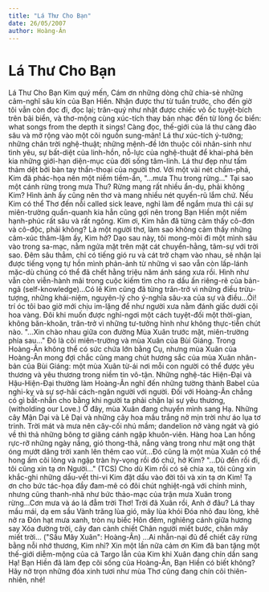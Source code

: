 ```yaml
---
title: "Lá Thư Cho Bạn"
date: 26/05/2007
author: Hoàng-Ân
---
```


# Lá Thư Cho Bạn

Lá Thư Cho Bạn
     Kim quý mến,
     Cám ơn những dòng chữ chia-sẻ những cảm-nghĩ sâu kín của Bạn Hiền.  Nhận được thư từ tuần trước, cho đến giờ tôi vẫn còn đọc đi, đọc lại; trân-quý như nhặt được chiếc vỏ ốc tuyệt-bích trên bãi biển, và thơ-mộng cùng xúc-tích thay bản nhạc đến từ lòng ốc biển: what songs from the depth it sings!  Càng đọc, thế-giới của lá thư càng đào sâu và mở rộng vào một cõi nguồn sung-mãn!  Lá thư xúc-tích ý-tưởng; những chân trời nghệ-thuật; những mệnh-đề lớn thuộc cõi nhân-sinh như tình yêu, sự bất-diệt của linh-hồn, nỗ-lực của nghệ-thuật để khai-phá bên kia những giới-hạn diện-mục của đời sống tâm-linh.  Lá thư đẹp như tấm thảm dệt bởi bàn tay thần-thoại của người thơ.  Với một vài nét chấm-phá, Kim đã phác-họa nên một niềm tiềm-ẩn, "...mưa Thu trong rừng..."  Tại sao một cánh rừng trong mưa Thu?  Rừng mang rất nhiều ẩn-dụ, phải không Kim?  Hình ảnh ấy cũng nên thơ và mang nhiều nét quyến-rũ lắm chứ.  Nếu Kim có thể Thơ đến nỗi called sick leave, nghỉ làm để ngắm mưa thì cái sự miên-trường quẩn-quanh kia hẳn cũng gợi nên trong Bạn Hiền một niềm hạnh-phúc rất sâu và rất ngông.
     Kim ơi, Kim hẳn đã từng cảm thấy cô-đơn và cô-độc, phải không?  Là một người thơ, làm sao không cảm thấy những cảm-xúc thâm-lậm ấy, Kim hở?  Dạo sau này, tôi mong-mỏi đi một mình sâu vào trong sa-mạc, nằm ngửa mặt trên mặt cát chuyển-hằng, tâm-sự với trời sao.  Đêm sâu thẳm, chỉ có tiếng gió ru và cát trở chạm vào nhau, sẽ nhận lại được tiếng vọng tự hồn mình phản-ảnh từ những vì sao vẫn còn lấp-lánh mặc-dù chúng có thể đã chết hằng triệu năm ánh sáng xưa rồi.  Hình như vẫn còn viễn-hành mãi trong cuộc kiếm tìm cho ra dấu ấn riêng-rẽ của bản-ngã (self-knowledge)...Có lẽ Kim cũng đã từng trăn-trở vì những điều trừu-tượng, những khái-niệm, nguyên-lý cho ý-nghĩa sâu-xa của sự và điều...Ôi!  trí óc tôi bao giờ mới chịu im-lặng để như người xưa nằm đánh giấc dưới cội hoa vàng.  Đôi khi muốn được nghỉ-ngơi một cách tuyệt-đối một thời-gian, không băn-khoăn, trăn-trở vì những tư-tưởng hình như không thực-tiễn chút nào.
      "...Xin chào nhau giữa con đường
      Mùa Xuân trước mặt, miên-trường phía sau..."
      Đó là cõi miên-trường và mùa Xuân của Bùi Giáng.  Trong Hoàng-Ân không thể có sức chứa lớn bằng Cụ, nhưng mùa Xuân của Hoàng-Ân mong đợi chắc cũng mang chút hương sắc của mùa Xuân nhân-bản của Bùi Giáng: một mùa Xuân từ-ái nơi mỗi con người có thể được yêu thương và yêu thương trong niềm tin vô-tận.  Những nghệ-tác Hiện-Đại và Hậu-Hiện-Đại thường làm Hoàng-Ân nghĩ đến những tường thành Babel của nghi-kỵ và sự sợ-hãi cách-ngăn người với người.  Đối với Hoàng-Ân chẳng có gì bất-nhẫn cho bằng khi người ta phải chặn lại sự yêu thương, (witholding our Love.)
     Ở đây, mùa Xuân đang chuyển mình sang Hạ.  Những cây Mận Dại và Lê Dại và những cây hoa mầu trắng nở mịn trời như áo lụa tơ trinh.  Trời mát và mưa nên cây-cối nhú mầm; dandelion nở vàng ngát và gió về thì thả những bông tơ giăng cánh ngập khuôn-viên.  Hàng hoa Lan hồng rực-rỡ những ngày nắng, gió thong-thả, nắng vàng trong như mật ong thật óng mướt dâng trời xanh lên thêm cao vút...Đó cũng là một mùa Xuân có thể hong ấm cõi lòng và ngập tràn hy-vọng rồi đó chứ, hở Kim?
      "...Dù đến rồi đi, tôi cũng xin tạ ơn Người..." (TCS)
       Cho dù Kim rồi có sẽ chia xa, tôi cũng xin khắc-ghi những dấu-vết thi-vi Kim đặt dấu vào đời tôi và xin tạ ơn Kim!  Tạ ơn cho bức tác-họa đầy đam-mê có đôi chút nghiệt-ngã với chính mình, nhưng cũng thanh-nhã như bức thảo-mạc của trận mưa Xuân trong rừng...Cơn mưa và áo lá đẫm trời Thơ!
     Trời đã Xuân rồi, Anh ở đâu?
     Lá thay mầu mái, dạ em sầu
     Vành trăng lùa gió, mây lùa khói
     Đóa nhỏ đau lòng, khẽ nở ra
     Đón hạt mưa xanh, tròn nụ biếc
     Hôn đêm, nghiêng cánh giữa hương say
     Xóa đường trời, cây đan cành chiết
     Chân người miết bước, chân mây miết trời...
     ("Sầu Mây Xuân": Hoàng-Ân)
      ...Ai nhẫn-nại đủ để chiết cây rừng bằng nỗi nhớ thương, Kim nhỉ?  Xin một lần nữa cảm ơn Kim đã ban tặng một thế-giới diễm-mộng của cả Targo lẫn của Kim khi Xuân đang chín dần sang Hạ!  Bạn Hiền đã làm đẹp cõi sống của Hoàng-Ân, Bạn Hiền có biết không?  Hãy nở trọn những đóa xinh tươi như mùa Thơ cũng đang chín cõi thiên-nhiên, nhé!
